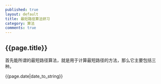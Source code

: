 ```yaml
---
published: true
layout: default
title: 最短路径算法研习
category: 算法
comments: true
---
```

## {{page.title}}


<p>首先能所谓的最短路径算法，就是用于计算最短路径的方法，那么它主要包括三种。</p>


<p>{{page.date|date_to_string}}</p>



